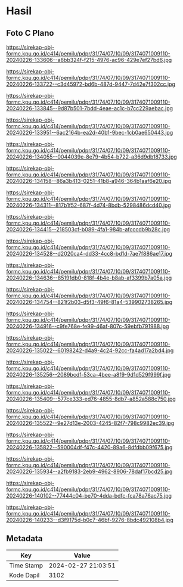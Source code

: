 # Hasil

## Foto C Plano

https://sirekap-obj-formc.kpu.go.id/c414/pemilu/pdpr/31/74/07/10/09/3174071009110-20240226-133606--a8bb324f-f215-4976-ac96-429e7ef27bd6.jpg

https://sirekap-obj-formc.kpu.go.id/c414/pemilu/pdpr/31/74/07/10/09/3174071009110-20240226-133722--c3d45972-bd6b-487d-9447-7d42e7f302cc.jpg

https://sirekap-obj-formc.kpu.go.id/c414/pemilu/pdpr/31/74/07/10/09/3174071009110-20240226-133845--9d87b501-7bdd-4eae-ac1c-b7cc229aebac.jpg

https://sirekap-obj-formc.kpu.go.id/c414/pemilu/pdpr/31/74/07/10/09/3174071009110-20240226-133951--6ac2164b-ea2d-40b1-9bec-1cb0ae650443.jpg

https://sirekap-obj-formc.kpu.go.id/c414/pemilu/pdpr/31/74/07/10/09/3174071009110-20240226-134055--0044039e-8e79-4b54-b722-a36d9db18733.jpg

https://sirekap-obj-formc.kpu.go.id/c414/pemilu/pdpr/31/74/07/10/09/3174071009110-20240226-134158--86a3b413-0251-41b8-a946-364b1aaf6e20.jpg

https://sirekap-obj-formc.kpu.go.id/c414/pemilu/pdpr/31/74/07/10/09/3174071009110-20240226-134311--817b1f52-687f-4d74-8bdb-5298486dcd40.jpg

https://sirekap-obj-formc.kpu.go.id/c414/pemilu/pdpr/31/74/07/10/09/3174071009110-20240226-134415--218503cf-b089-4fa1-984b-afcccdb9b28c.jpg

https://sirekap-obj-formc.kpu.go.id/c414/pemilu/pdpr/31/74/07/10/09/3174071009110-20240226-134528--d2020ca4-dd33-4cc8-bd1d-7ae7f886ae17.jpg

https://sirekap-obj-formc.kpu.go.id/c414/pemilu/pdpr/31/74/07/10/09/3174071009110-20240226-134636--85191db0-818f-4b4e-b8ab-af3399b7a05a.jpg

https://sirekap-obj-formc.kpu.go.id/c414/pemilu/pdpr/31/74/07/10/09/3174071009110-20240226-134754--821f2b03-d5f3-49f6-81a4-539902738265.jpg

https://sirekap-obj-formc.kpu.go.id/c414/pemilu/pdpr/31/74/07/10/09/3174071009110-20240226-134916--c9fe768e-fe99-46af-807c-59ebfb791988.jpg

https://sirekap-obj-formc.kpu.go.id/c414/pemilu/pdpr/31/74/07/10/09/3174071009110-20240226-135022--60198242-d4a9-4c24-92cc-fa4ad17a2bd4.jpg

https://sirekap-obj-formc.kpu.go.id/c414/pemilu/pdpr/31/74/07/10/09/3174071009110-20240226-135256--2089bcdf-53ca-4bee-a8f9-9d1d529f999f.jpg

https://sirekap-obj-formc.kpu.go.id/c414/pemilu/pdpr/31/74/07/10/09/3174071009110-20240226-135409--577ce333-ed76-4855-8db7-a852a588c750.jpg

https://sirekap-obj-formc.kpu.go.id/c414/pemilu/pdpr/31/74/07/10/09/3174071009110-20240226-135522--9e27d13e-2003-4245-82f7-798c9982ec39.jpg

https://sirekap-obj-formc.kpu.go.id/c414/pemilu/pdpr/31/74/07/10/09/3174071009110-20240226-135822--590004df-f47c-4420-89a6-8dfdbb09f675.jpg

https://sirekap-obj-formc.kpu.go.id/c414/pemilu/pdpr/31/74/07/10/09/3174071009110-20240226-135934--a2fb9183-2eb9-4962-8906-78daf17bcd25.jpg

https://sirekap-obj-formc.kpu.go.id/c414/pemilu/pdpr/31/74/07/10/09/3174071009110-20240226-140102--77444c04-be70-4dda-bdfc-fca78a76ac75.jpg

https://sirekap-obj-formc.kpu.go.id/c414/pemilu/pdpr/31/74/07/10/09/3174071009110-20240226-140233--d3f9175d-b0c7-46bf-9276-8bdc492108b4.jpg


## Metadata

| Key        | Value               |
| ---------- | ------------------- |
| Time Stamp | 2024-02-27 21:03:51 |
| Kode Dapil | 3102                |



